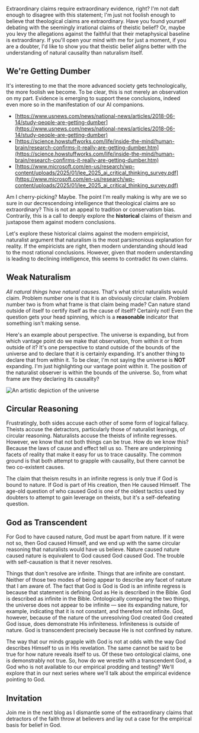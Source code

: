 Extraordinary claims require extraordinary evidence, right?
I'm not daft enough to disagree with this statement; I'm
just not foolish enough to believe that theological claims
are extraordinary. Have you found yourself debating with
the seemingly irrational claims of theistic belief? Or,
maybe you levy the allegations against the faithful that 
their metaphysical baseline is extraordinary. If you'll open
your mind with me for just a moment, if you are a doubter,
I'd like to show you that theistic belief aligns better with
the understanding of natural causality than naturalism
itself.

## We're Getting Dumber

It's interesting to me that the more advanced society gets
technologically, the more foolish we become. To be clear, this
is not merely an observation on my part. Evidence is emerging
to support these conclusions, indeed even more so in the
manifestation of our AI companions.

- [https://www.usnews.com/news/national-news/articles/2018-06-14/study-people-are-getting-dumber](https://www.usnews.com/news/national-news/articles/2018-06-14/study-people-are-getting-dumber)
- [https://science.howstuffworks.com/life/inside-the-mind/human-brain/research-confirms-it-really-are-getting-dumber.htm](https://science.howstuffworks.com/life/inside-the-mind/human-brain/research-confirms-it-really-are-getting-dumber.htm)
- [https://www.microsoft.com/en-us/research/wp-content/uploads/2025/01/lee_2025_ai_critical_thinking_survey.pdf](https://www.microsoft.com/en-us/research/wp-content/uploads/2025/01/lee_2025_ai_critical_thinking_survey.pdf)

Am I cherry-picking? Maybe. The point I'm really making
is why are we so sure in our decrescendoing intelligence
that theological claims are so extraordinary? This is
not an appeal to tradition or conservatism bias. Contrarily,
this is a call to deeply explore the **historical** claims
of theism and juxtapose them against modern conclusions.

Let's explore these historical claims against the modern
empiricist, naturalist argument that naturalism is the
most parsimonious explanation for reality. If the empiricists
are right, then modern understanding should lead to the
most rational conclusions. However, given that modern
understanding is leading to declining intelligence, this
seems to contradict its own claims.

## Weak Naturalism

_All natural things have natural causes._ That's what strict
naturalists would claim. Problem number one is that it is an 
obviously circular claim. Problem number two is from what
frame is that claim being made? Can nature stand outside
of itself to certify itself as the cause of itself? Certainly
not! Even the question gets your head spinning, which is a
**reasonable** indicator that something isn't making sense.

Here's an example about perspective. The universe is expanding, 
but from which vantage point do
we make that observation, from within it or from outside of
it? It's one perspective to stand outside of the bounds of the
universe and to declare that it is certainly expanding. It's
another thing to declare that from within it. To be clear, I'm
not saying the universe is **NOT** expanding. I'm just
highlighting our vantage point within it. The position of
the naturalist observer is within the bounds of the universe.
So, from what frame are they declaring its causality?

![An artistic depiction of the universe](/blog/content/theology/rational-theology/universe.png)

## Circular Reasoning

Frustratingly, both sides accuse each other of some form of
logical fallacy. Theists accuse the detractors, particularly
those of naturalist leanings, of circular reasoning.
Naturalists accuse the theists of infinite regresses. However,
we know that not both things can be true. How do we know this?
Because the laws of cause and effect tell us so. There are
underpinning facets of reality that make it easy for us to
trace causality. The common ground is that both attempt to
grapple with causality, but there cannot be two co-existent
causes.

The claim that theism results in an infinite regress is only
true if God is bound to nature. If God is part of His
creation, then He caused Himself. The age-old question of who
caused God is one of the oldest tactics used by doubters to
attempt to gain leverage on theists, but it's a self-defeating
question.

## God as Transcendent

For God to have caused nature, God must be apart from nature.
If it were not so, then God caused Himself, and we end up with
the same circular reasoning that naturalists would have us
believe. Nature caused nature caused nature is equivalent to
God caused God caused God. The trouble with self-causation is
that it never resolves.

Things that don't resolve are infinite. Things that are
infinite are constant. Neither of those two modes of being
appear to describe any facet of nature that I am aware of.
The fact that God is God is God is an infinite regress is
because that statement is defining God as He is described in
the Bible. God is described as infinite in the Bible.
Ontologically comparing the two things, the universe does not
appear to be infinite — see its expanding nature, for example,
indicating that it is not constant, and therefore not
infinite. God, however, because of the nature of the
unresolving God created God created God issue, does
demonstrate His infiniteness. Infiniteness is outside of
nature. God is transcendent precisely because He is not
confined by nature.

The way that our minds grapple with God is not at odds with
the way God describes Himself to us in His revelation.
The same cannot be said to be true for how nature reveals
itself to us. Of these two ontological claims, one is
demonstrably not true. So, how do we wrestle with a
transcendent God, a God who is not available to our empirical
prodding and testing? We'll explore that in our next series
where we'll talk about the empirical evidence pointing
to God.

## Invitation

Join me in the next blog as I dismantle some of the
extraordinary claims that detractors of the faith
throw at believers and lay out a case for the
empirical basis for belief in God.